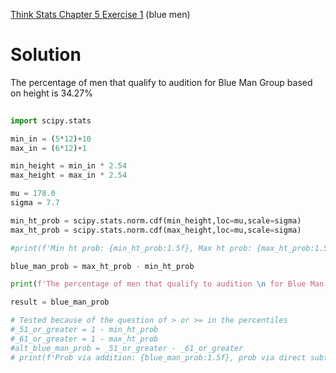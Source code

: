 [Think Stats Chapter 5 Exercise 1](http://greenteapress.com/thinkstats2/html/thinkstats2006.html#toc50) (blue men)

# Solution

The percentage of men that qualify to audition for Blue Man Group based on height is 34.27%
 
```python 
                                   
import scipy.stats

min_in = (5*12)+10
max_in = (6*12)+1

min_height = min_in * 2.54
max_height = max_in * 2.54

mu = 178.0
sigma = 7.7

min_ht_prob = scipy.stats.norm.cdf(min_height,loc=mu,scale=sigma)
max_ht_prob = scipy.stats.norm.cdf(max_height,loc=mu,scale=sigma)

#print(f'Min ht prob: {min_ht_prob:1.5f}, Max ht prob: {max_ht_prob:1.5f}')

blue_man_prob = max_ht_prob - min_ht_prob

print(f'The percentage of men that qualify to audition \n for Blue Man Group based on height is {blue_man_prob*100:2.2f}%')

result = blue_man_prob

# Tested because of the question of > or >= in the percentiles
#_51_or_greater = 1 - min_ht_prob
#_61_or_greater = 1 - max_ht_prob
#alt_blue_man_prob = _51_or_greater - _61_or_greater
# print(f'Prob via addition: {blue_man_prob:1.5f}, prob via direct subtraction: {alt_blue_man_prob:1.5f}')
```

